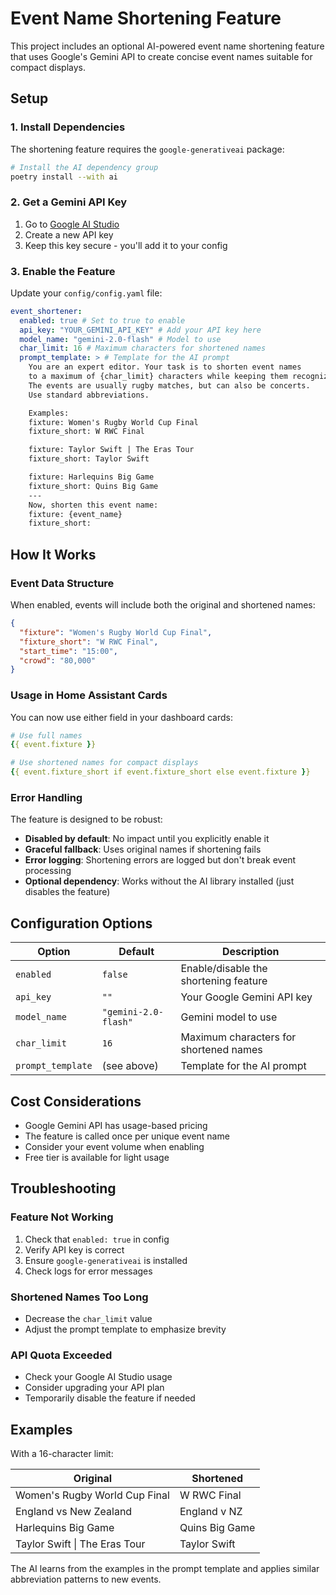 # Event Name Shortening Feature

This project includes an optional AI-powered event name shortening feature that uses Google's Gemini API to create concise event names suitable for compact displays.

## Setup

### 1. Install Dependencies

The shortening feature requires the `google-generativeai` package:

```bash
# Install the AI dependency group
poetry install --with ai
```

### 2. Get a Gemini API Key

1. Go to [Google AI Studio](https://aistudio.google.com/)
2. Create a new API key
3. Keep this key secure - you'll add it to your config

### 3. Enable the Feature

Update your `config/config.yaml` file:

```yaml
event_shortener:
  enabled: true # Set to true to enable
  api_key: "YOUR_GEMINI_API_KEY" # Add your API key here
  model_name: "gemini-2.0-flash" # Model to use
  char_limit: 16 # Maximum characters for shortened names
  prompt_template: > # Template for the AI prompt
    You are an expert editor. Your task is to shorten event names
    to a maximum of {char_limit} characters while keeping them recognizable.
    The events are usually rugby matches, but can also be concerts.
    Use standard abbreviations.

    Examples:
    fixture: Women's Rugby World Cup Final
    fixture_short: W RWC Final

    fixture: Taylor Swift | The Eras Tour
    fixture_short: Taylor Swift

    fixture: Harlequins Big Game
    fixture_short: Quins Big Game
    ---
    Now, shorten this event name:
    fixture: {event_name}
    fixture_short:
```

## How It Works

### Event Data Structure

When enabled, events will include both the original and shortened names:

```json
{
  "fixture": "Women's Rugby World Cup Final",
  "fixture_short": "W RWC Final",
  "start_time": "15:00",
  "crowd": "80,000"
}
```

### Usage in Home Assistant Cards

You can now use either field in your dashboard cards:

```yaml
# Use full names
{{ event.fixture }}

# Use shortened names for compact displays
{{ event.fixture_short if event.fixture_short else event.fixture }}
```

### Error Handling

The feature is designed to be robust:

- **Disabled by default**: No impact until you explicitly enable it
- **Graceful fallback**: Uses original names if shortening fails
- **Error logging**: Shortening errors are logged but don't break event processing
- **Optional dependency**: Works without the AI library installed (just disables the feature)

## Configuration Options

| Option            | Default              | Description                            |
| ----------------- | -------------------- | -------------------------------------- |
| `enabled`         | `false`              | Enable/disable the shortening feature  |
| `api_key`         | `""`                 | Your Google Gemini API key             |
| `model_name`      | `"gemini-2.0-flash"` | Gemini model to use                    |
| `char_limit`      | `16`                 | Maximum characters for shortened names |
| `prompt_template` | (see above)          | Template for the AI prompt             |

## Cost Considerations

- Google Gemini API has usage-based pricing
- The feature is called once per unique event name
- Consider your event volume when enabling
- Free tier is available for light usage

## Troubleshooting

### Feature Not Working

1. Check that `enabled: true` in config
2. Verify API key is correct
3. Ensure `google-generativeai` is installed
4. Check logs for error messages

### Shortened Names Too Long

- Decrease the `char_limit` value
- Adjust the prompt template to emphasize brevity

### API Quota Exceeded

- Check your Google AI Studio usage
- Consider upgrading your API plan
- Temporarily disable the feature if needed

## Examples

With a 16-character limit:

| Original                      | Shortened      |
| ----------------------------- | -------------- |
| Women's Rugby World Cup Final | W RWC Final    |
| England vs New Zealand        | England v NZ   |
| Harlequins Big Game           | Quins Big Game |
| Taylor Swift \| The Eras Tour | Taylor Swift   |

The AI learns from the examples in the prompt template and applies similar abbreviation patterns to new events.
